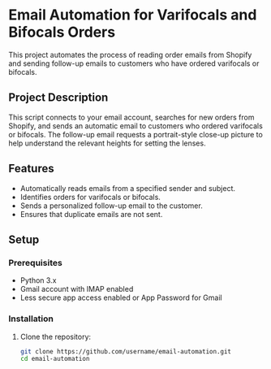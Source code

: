 # Email Automation for Varifocals and Bifocals Orders

This project automates the process of reading order emails from Shopify and sending follow-up emails to customers who have ordered varifocals or bifocals.

## Project Description

This script connects to your email account, searches for new orders from Shopify, and sends an automatic email to customers who ordered varifocals or bifocals. The follow-up email requests a portrait-style close-up picture to help understand the relevant heights for setting the lenses.

## Features

- Automatically reads emails from a specified sender and subject.
- Identifies orders for varifocals or bifocals.
- Sends a personalized follow-up email to the customer.
- Ensures that duplicate emails are not sent.

## Setup

### Prerequisites

- Python 3.x
- Gmail account with IMAP enabled
- Less secure app access enabled or App Password for Gmail

### Installation

1. Clone the repository:
   ```bash
   git clone https://github.com/username/email-automation.git
   cd email-automation
